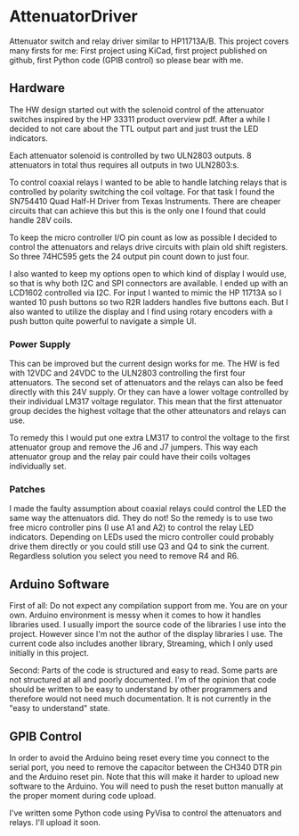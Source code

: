 # AttenuatorDriver
Attenuator switch and relay driver similar to HP11713A/B. This project covers many firsts for me: First project using KiCad, first project published on github, first Python code (GPIB control) so please bear with me.

## Hardware
The HW design started out with the solenoid control of the attenuator switches inspired by the HP 33311 product overview pdf. After a while I decided to not care about the TTL output part and just trust the LED indicators.

Each attenuator solenoid is controlled by two ULN2803 outputs. 8 attenuators in total thus requires all outputs in two ULN2803:s.

To control coaxial relays I wanted to be able to handle latching relays that is controlled by polarity switching the coil voltage. For that task I found the SN754410 Quad Half-H Driver from Texas Instruments. There are cheaper circuits that can achieve this but this is the only one I found that could handle 28V coils.

To keep the micro controller I/O pin count as low as possible I decided to control the attenuators and relays drive circuits with plain old shift registers. So three 74HC595 gets the 24 output pin count down to just four.

I also wanted to keep my options open to which kind of display I would use, so that is why both I2C and SPI connectors are available. I ended up with an LCD1602 controlled via I2C. For input I wanted to mimic the HP 11713A so I wanted 10 push buttons so two R2R ladders handles five buttons each. But I also wanted to utilize the display and I find using rotary encoders with a push button quite powerful to navigate a simple UI.

### Power Supply
This can be improved but the current design works for me. The HW is fed with 12VDC and 24VDC to the ULN2803 controlling the first four attenuators. The second set of attenuators and the relays can also be feed directly with this 24V supply. Or they can have a lower voltage controlled by their individual LM317 voltage regulator. This mean that the first attenuator group decides the highest voltage that the other atteunators and relays can use.

To remedy this I would put one extra LM317 to control the voltage to the first attenuator group and remove the J6 and J7 jumpers. This way each attenuator group and the relay pair could have their coils voltages individually set.

### Patches
I made the faulty assumption about coaxial relays could control the LED the same way the attenuators did. They do not! So the remedy is to use two free micro controller pins (I use A1 and A2) to control the relay LED indicators. Depending on LEDs used the micro controller could probably drive them directly or you could still use Q3 and Q4 to sink the current. Regardless solution you select you need to remove R4 and R6.

## Arduino Software
First of all: Do not expect any compilation support from me. You are on your own. Arduino environment is messy when it comes to how it handles libraries used. I usually import the source code of the libraries I use into the project. However since I'm not the author of the display libraries I use. The current code also includes another library, Streaming, which I only used initially in this project.

Second: Parts of the code is structured and easy to read. Some parts are not structured at all and poorly documented. I'm of the opinion that code should be written to be easy to understand by other programmers and therefore would not need much documentation. It is not currently in the "easy to understand" state.

## GPIB Control
In order to avoid the Arduino being reset every time you connect to the serial port, you need to remove the capacitor between the CH340 DTR pin and the Arduino reset pin. Note that this will make it harder to upload new software to the Arduino. You will need to push the reset button manually at the proper moment during code upload.

I've written some Python code using PyVisa to control the attenuators and relays. I'll upload it soon.
